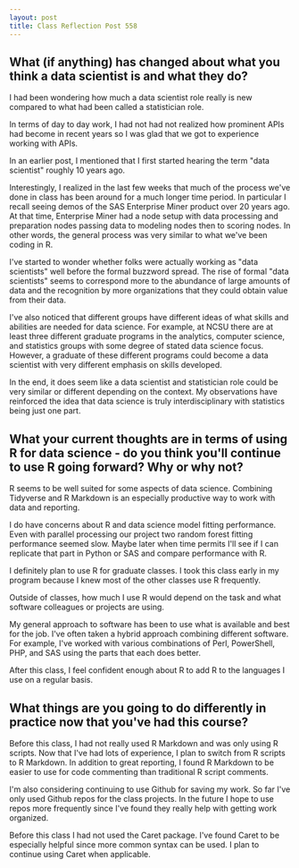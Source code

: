 ```yaml
---
layout: post
title: Class Reflection Post 558
---
```

## What (if anything) has changed about what you think a data scientist is and what they do?

I had been wondering how much a data scientist role really is new compared to what had been called a statistician role.  

In terms of day to day work, I had not had not realized how prominent
APIs had become in recent years so I was glad that we got to
experience working with APIs.

In an earlier post, I mentioned that I first started hearing the term
"data scientist" roughly 10 years ago.

Interestingly, I realized in the last few weeks that much of the
process we've done in class has been around for a much longer time
period.  In particular I recall seeing demos of the SAS
Enterprise Miner product over 20 years ago.  At that time, Enterprise
Miner had a node setup with data processing and preparation nodes
passing data to modeling nodes then to scoring nodes.  In other words,
the general process was very similar to what we've been coding in R.

I've started to wonder whether folks were actually working as "data
scientists" well before the formal buzzword spread.  The rise of
formal "data scientists" seems to correspond more to the abundance of
large amounts of data and the recognition by more organizations that
they could obtain value from their data.

I've also noticed that different groups have different ideas of what skills and abilities are needed for data science.  For example, at NCSU there are at least three different graduate programs in the analytics, computer science, and statistics groups with some degree of stated data science focus.  However, a graduate of these different programs could become a data scientist with very different emphasis on skills developed.

In the end, it does seem like a data scientist and statistician role could be very similar or different depending on the context.  My observations have reinforced the idea that data science is truly interdisciplinary with statistics being just one part.

## What your current thoughts are in terms of using R for data science - do you think you'll continue to use R going forward?  Why or why not?

R seems to be well suited for some aspects of data science.  Combining
Tidyverse and R Markdown is an especially productive way to work with
data and reporting.

I do have concerns about R and data science model fitting performance.
Even with parallel processing our project two random forest fitting
performance seemed slow.  Maybe later when time permits I'll see if I
can replicate that part in Python or SAS and compare performance with
R.

I definitely plan to use R for graduate classes.  I took this class
early in my program because I knew most of  the other classes use R
frequently.

Outside of classes, how much I use R would depend on the task and what
software colleagues or projects are using.

My general approach to software has been to use what is available and
best for the job.  I've often taken a hybrid approach combining
different software.  For example, I've worked with various
combinations of Perl, PowerShell, PHP, and SAS using the parts that
each does better.

After this class, I feel confident enough about R to add R to the
languages I use on a regular basis.

## What things are you going to do differently in practice now that you've had this course?

Before this class, I had not really used R Markdown and was only using
R scripts.  Now that I've had lots of experience, I plan to switch
from R scripts to R Markdown.  In addition to great reporting, I found R Markdown to be easier to use for code commenting than traditional R script comments.

I'm also considering continuing to use Github for saving my work.  So
far I've only used Github repos for the class projects. In the future
I hope to use repos more frequently since I've found they really help
with getting work organized.

Before this class I had not used the Caret package.  I've found Caret
to be especially helpful since more common syntax can be used.  I plan
to continue using Caret when applicable.





